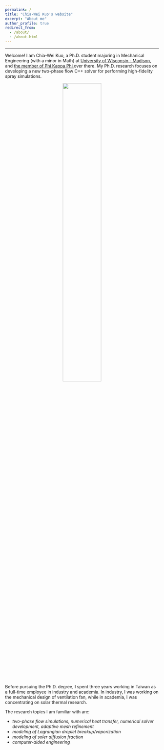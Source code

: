 ```yaml
---
permalink: /
title: "Chia-Wei Kuo's website"
excerpt: "About me"
author_profile: true
redirect_from: 
  - /about/
  - /about.html
---
```

------
Welcome! I am Chia-Wei Kuo, a Ph.D. student majoring in Mechanical Engineering (with a minor in Math) at [University of Wisconsin - Madison](https://www.wisc.edu/), and [the member of Phi Kappa Phi ](https://phikappaphi.advising.wisc.edu/) over there. My Ph.D. research focuses on developing a new two-phase flow C++ solver for performing high-fidelity spray simulations. 


<p align="center">
<img src='https://phxiranter.github.io/chiaweikuo.github.io/images/me_2.jpeg' width="50%">
</p>


Before pursuing the Ph.D. degree, I spent three years working in Taiwan as a full-time employee in industry and academia. In industry, I was working on the mechanical design of ventilation fan, while in academia, I was concentrating on solar thermal research. 

The research topics I am familiar with are:
- _two-phase flow simulations, numerical heat transfer, numerical solver development, adaptive mesh refinement_
- _modeling of Lagrangian droplet breakup/vaporization_
- _modeling of soler diffusion fraction_
- _computer-aided engineering_

